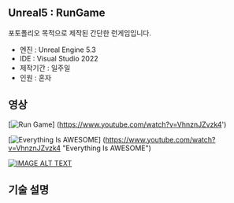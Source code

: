 ## Unreal5 : RunGame
포토폴리오 목적으로 제작된 간단한 런게임입니다.

- 엔진 : Unreal Engine 5.3
- IDE : Visual Studio 2022
- 제작기간 : 일주일
- 인원 : 혼자

## 영상
[![Run Game](https://www.youtube.com/watch?v=VhnznJZvzk4'/0.jpg)]
(https://www.youtube.com/watch?v=VhnznJZvzk4')

[![Everything Is AWESOME](https://www.youtube.com/watch?v=VhnznJZvzk4'/0.jpg)]
(https://www.youtube.com/watch?v=VhnznJZvzk4 "Everything Is AWESOME")

[![IMAGE ALT TEXT](http://img.youtube.com/vi/YOUTUBE_VIDEO_ID_HERE/0.jpg)](http://www.youtube.com/watch?v=YOUTUBE_VIDEO_ID_HERE "Video Title")
## 기술 설명


